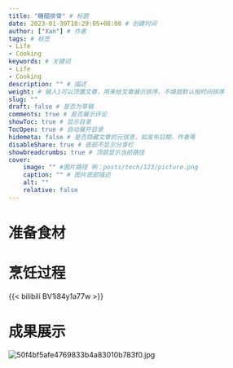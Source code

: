 ```yaml
---
title: "糖醋排骨" # 标题
date: 2023-01-30T18:29:05+08:00 # 创建时间
author: ["Xan"] # 作者
tags: # 标签
- Life 
- Cooking 
keywords: # 关键词
- Life 
- Cooking 
description: "" # 描述
weight: # 输入1可以顶置文章，用来给文章展示排序，不填就默认按时间排序
slug: ""
draft: false # 是否为草稿
comments: true # 是否展示评论
showToc: true # 显示目录
TocOpen: true # 自动展开目录
hidemeta: false # 是否隐藏文章的元信息，如发布日期、作者等
disableShare: true # 底部不显示分享栏
showbreadcrumbs: true # 顶部显示当前路径
cover:
    image: "" #图片路径 例：posts/tech/123/picture.png
    caption: "" # 图片底部描述
    alt: ""
    relative: false
---
```


# 准备食材

# 烹饪过程
{{< bilibili BV1i84y1a77w >}}
# 成果展示
![50f4bf5afe4769833b4a83010b783f0.jpg](https://bu.dusays.com/2023/01/30/63d79c9d5075e.jpg)
